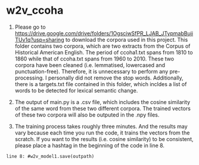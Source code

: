 # w2v_ccoha

1. Please go to https://drive.google.com/drive/folders/1OgsciwSfPR_LJAB_JTypmabBujiTUv1q?usp=sharing to download the corpora used in this project. This folder contains two corpora, which are two extracts from the Corpus of Historical American English. The period of ccoha1.txt spans from 1810 to 1860 while that of ccoha.txt spans from 1960 to 2010. These two corpora have been cleaned (i.e. lemmatised, lowercased and punctuation-free). Therefore, it is unnecessary to perform any pre-processing. I personally did not remove the stop words. Additionally, there is a targets.txt file contained in this folder, which incldes a list of words to be detected for lexical semantic change. 

2. The output of main.py is a .csv file, which includes the cosine similarity of the same word from these two different corpora. The trained vectors of these two corpora will also be outputed in the .npy files.

3. The training process takes roughly three minutes. And the results may vary because each time you run the code, it trains the vectors from the scratch. If you want to the results (i.e. cosine similarity) to be consistent, please place a hashtag in the beginning of the code in line 8.

```
line 8: #w2v_model1.save(outpath)
```
